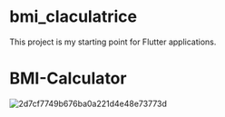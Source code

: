 # bmi_claculatrice

This project is my starting point for Flutter applications.

# BMI-Calculator 

![2d7cf7749b676ba0a221d4e48e73773d](https://user-images.githubusercontent.com/61522644/138094669-7d833657-5102-4b31-8470-502c3d5f08d0.png)

